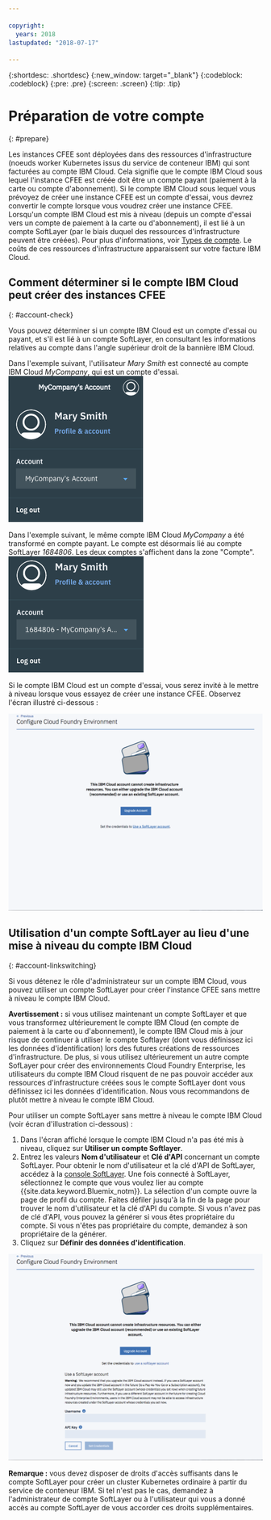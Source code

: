 ```yaml
---

copyright:
  years: 2018
lastupdated: "2018-07-17"

---
```


{:shortdesc: .shortdesc}
{:new_window: target="_blank"}
{:codeblock: .codeblock}
{:pre: .pre}
{:screen: .screen}
{:tip: .tip}

# Préparation de votre compte
{: #prepare}

Les instances CFEE sont déployées dans des ressources d'infrastructure (noeuds worker Kubernetes issus du service de conteneur IBM) qui sont facturées au compte IBM Cloud. Cela signifie que le compte IBM Cloud sous lequel l'instance CFEE est créée doit être un compte payant (paiement à la carte ou compte d'abonnement).  Si le compte IBM Cloud sous lequel vous prévoyez de créer une instance CFEE est un compte d'essai, vous devrez convertir le compte lorsque vous voudrez créer une instance CFEE.  Lorsqu'un compte IBM Cloud est mis à niveau (depuis un compte d'essai vers un compte de paiement à la carte ou d'abonnement), il est lié à un compte SoftLayer (par le biais duquel des ressources d'infrastructure peuvent être créées). Pour plus d'informations, voir [Types de compte](https://console.bluemix.net/docs/account/index.html#accounts). Le coûts de ces ressources d'infrastructure apparaissent sur votre facture IBM Cloud.

## Comment déterminer si le compte IBM Cloud peut créer des instances CFEE
{: #account-check}

Vous pouvez déterminer si un compte IBM Cloud est un compte d'essai ou payant, et s'il est lié à un compte SoftLayer, en consultant les informations relatives au compte dans l'angle supérieur droit de la bannière IBM Cloud.

Dans l'exemple suivant, l'utilisateur _Mary Smith_ est connecté au compte IBM Cloud _MyCompany_, qui est un compte d'essai.
![Vérification du compte](img/AccountExample_1.png)

Dans l'exemple suivant, le même compte IBM Cloud _MyCompany_ a été transformé en compte payant.  Le compte est désormais lié au compte SoftLayer _1684806_.  Les deux comptes s'affichent dans la zone "Compte".
![Vérification du compte](img/AccountExample_2.png)

Si le compte IBM Cloud est un compte d'essai, vous serez invité à le mettre à niveau lorsque vous essayez de créer une instance CFEE. Observez l'écran illustré ci-dessous :

![Vérification du compte](img/UpgradeAccountPage_1.png)

## Utilisation d'un compte SoftLayer au lieu d'une mise à niveau du compte IBM Cloud
{: #account-linkswitching}

Si vous détenez le rôle d'administrateur sur un compte IBM Cloud, vous pouvez utiliser un compte SoftLayer pour créer l'instance CFEE sans mettre à niveau le compte IBM Cloud.


**Avertissement :** si vous utilisez maintenant un compte SoftLayer et que vous transformez ultérieurement le compte IBM Cloud (en compte de paiement à la carte ou d'abonnement), le compte IBM Cloud mis à jour risque de continuer à utiliser le compte Softlayer (dont vous définissez ici les données d'identification) lors des futures créations de ressources d'infrastructure. De plus, si vous utilisez ultérieurement un autre compte SofLayer pour créer des environnements Cloud Foundry Enterprise, les utilisateurs du compte IBM Cloud risquent de ne pas pouvoir accéder aux ressources d'infrastructure créées sous le compte SoftLayer dont vous définissez ici les données d'identification. Nous vous recommandons de plutôt mettre à niveau le compte IBM Cloud.

Pour utiliser un compte SoftLayer sans mettre à niveau le compte IBM Cloud (voir écran d'illustration ci-dessous) :
1. Dans l'écran affiché lorsque le compte IBM Cloud n'a pas été mis à niveau, cliquez sur **Utiliser un compte Softlayer**.
2. Entrez les valeurs **Nom d'utilisateur** et **Clé d'API** concernant un compte SoftLayer. Pour obtenir le nom d'utilisateur et la clé d'API de SoftLayer, accédez à la [console SoftLayer](https://control.softlayer.com). Une fois connecté à SoftLayer, sélectionnez le compte que vous voulez lier au compte {{site.data.keyword.Bluemix_notm}}. La sélection d'un compte ouvre la page de profil du compte. Faites défiler jusqu'à la fin de la page pour trouver le nom d'utilisateur et la clé d'API du compte. Si vous n'avez pas de clé d'API, vous pouvez la générer si vous êtes propriétaire du compte. Si vous n'êtes pas propriétaire du compte, demandez à son propriétaire de la générer.
3. Cliquez sur **Définir des données d'identification**.

![Vérification du compte](img/UpgradeAccountPage_2.png)

**Remarque :** vous devez disposer de droits d'accès suffisants dans le compte SoftLayer pour créer un cluster Kubernetes ordinaire à partir du service de conteneur IBM. Si tel n'est pas le cas, demandez à l'administrateur de compte SoftLayer ou à l'utilisateur qui vous a donné accès au compte SoftLayer de vous accorder ces droits supplémentaires.
